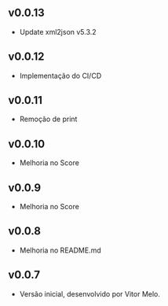 ## v0.0.13

- Update xml2json v5.3.2
## v0.0.12

- Implementação do CI/CD
## v0.0.11

- Remoção de print

## v0.0.10

- Melhoria no Score

## v0.0.9

- Melhoria no Score

## v0.0.8

- Melhoria no README.md

## v0.0.7

- Versão inicial, desenvolvido por Vitor Melo.